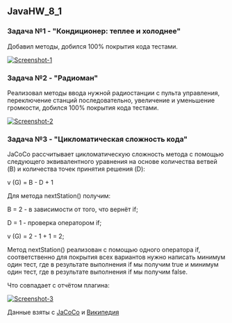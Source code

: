 ## JavaHW_8_1
### Задача №1 - "Кондиционер: теплее и холоднее"
Добавил методы, добился 100% покрытия кода тестами.

<a href="https://imgbb.com/"><img src="https://i.ibb.co/XymrnR1/Screenshot-1.png" alt="Screenshot-1" border="0" /></a>

### Задача №2 - "Радиоман"
Реализовал методы ввода нужной радиостанции с пульта управления, переключение станций последовательно, увеличение и уменьшение громкости, добился 100% покрытия кода тестами.

<a href="https://ibb.co/PNws7km"><img src="https://i.ibb.co/yXWmw2f/Screenshot-2.png" alt="Screenshot-2" border="0"></a>

### Задача №3 - "Цикломатическая сложность кода"

JaCoCo рассчитывает цикломатическую сложность метода с помощью следующего эквивалентного уравнения на основе количества ветвей (B) и количества точек принятия решения (D):

v (G) = B - D + 1

Для метода nextStation() получим:

B = 2 - в зависимости от того, что вернёт if;

D = 1 - проверка оператором if;

v (G) = 2 - 1 + 1 = 2;

Метод nextStation() реализован с помощью одного оператора if, соответственно для покрытия всех вариантов нужно написать минимум один тест, где в результате выполнения if мы получим true и минимум один тест, где в результате выполнения if мы получим false.

Что совпадает с отчётом плагина:

<a href="https://ibb.co/1ZwcLRC"><img src="https://i.ibb.co/tBWR4Y0/Screenshot-3.png" alt="Screenshot-3" border="0"></a>

Данные взяты с [JaCoCo](https://www.eclemma.org/jacoco/trunk/doc/counters.html) и [Википедия](https://ru.wikipedia.org/wiki/%D0%A6%D0%B8%D0%BA%D0%BB%D0%BE%D0%BC%D0%B0%D1%82%D0%B8%D1%87%D0%B5%D1%81%D0%BA%D0%B0%D1%8F_%D1%81%D0%BB%D0%BE%D0%B6%D0%BD%D0%BE%D1%81%D1%82%D1%8C)
